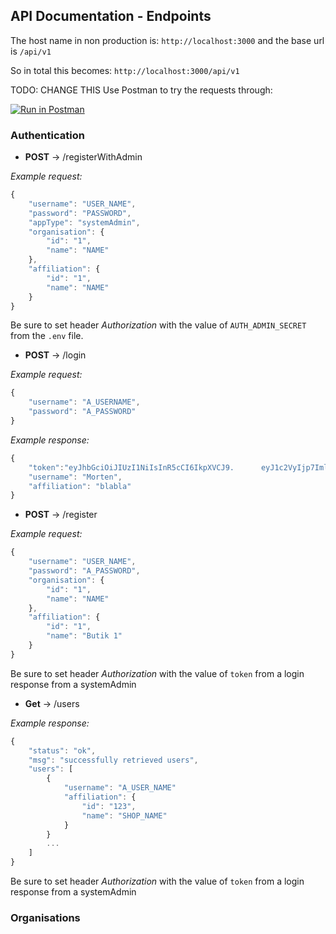 ## API Documentation - Endpoints

The host name in non production is: ```http://localhost:3000``` and the base url is ```/api/v1``` 

So in total this becomes: ```http://localhost:3000/api/v1```

TODO: CHANGE THIS
Use Postman to try the requests through: 

[![Run in Postman](https://run.pstmn.io/button.svg)](https://app.getpostman.com/run-collection/1c25a1f5acd8a33ce8ea)

### Authentication 

*  **POST** -> /registerWithAdmin

_Example request:_
``` javascript
{
	"username": "USER_NAME",
	"password": "PASSWORD",
	"appType": "systemAdmin",
	"organisation": {
		"id": "1",
		"name": "NAME"
	},
	"affiliation": {
		"id": "1",
		"name": "NAME"
	}
}

```
Be sure to set header _Authorization_ with the value of ```AUTH_ADMIN_SECRET``` from the ```.env``` file.

*  **POST** -> /login

_Example request:_
``` javascript
{
	"username": "A_USERNAME",
	"password": "A_PASSWORD"
}
```

_Example response:_
``` javascript
{
    "token":"eyJhbGciOiJIUzI1NiIsInR5cCI6IkpXVCJ9.      eyJ1c2VyIjp7ImlkIjoiMDA5MDNhOTgtZGVkMy00MmMxLWJjZDUtNGIyOWUyNzg4MjFmIiwidXNlcm5hbWUiOiJNb3J0ZW4iLCJvcmdhbmlzYXRpb24iOnsiaWQiOiIxIiwibmFtZSI6ImJsYSJ9LCJhZmZpbGlhdGlvbiI6eyJpZCI6IjEiLCJuYW1lIjoiYmxhYmxhIn19LCJpYXQiOjE1NDU5OTQ2MDEsImV4cCI6MTU1MjA0MjYwMX0.8nu8MtCkQfEMKXpdPCiTpEIG0GZdgoBdHErVHcTHTrw",
    "username": "Morten",
    "affiliation": "blabla"
}
```

*  **POST** -> /register

_Example request:_
``` javascript
{
	"username": "USER_NAME",
	"password": "A_PASSWORD",
	"organisation": {
		"id": "1",
		"name": "NAME"
	},
	"affiliation": {
		"id": "1",
		"name": "Butik 1"
	}
}
```
Be sure to set header _Authorization_ with the value of ```token``` from a login response from a systemAdmin

*  **Get** -> /users

_Example response:_
``` javascript
{
    "status": "ok",
    "msg": "successfully retrieved users",
    "users": [
        {
            "username": "A_USER_NAME"
            "affiliation": {
                "id": "123",
                "name": "SHOP_NAME"
            }
        }
        ...
    ]
}
```
Be sure to set header _Authorization_ with the value of ```token``` from a login response from a systemAdmin

### Organisations

